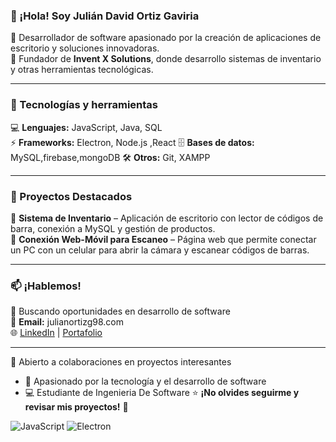 ### 👋 ¡Hola! Soy Julián David Ortiz Gaviria  
🔹 Desarrollador de software apasionado por la creación de aplicaciones de escritorio y soluciones innovadoras.  
🔹 Fundador de **Invent X Solutions**, donde desarrollo sistemas de inventario y otras herramientas tecnológicas.  

---

### 🚀 Tecnologías y herramientas
💻 **Lenguajes:** JavaScript, Java, SQL  
⚡ **Frameworks:** Electron, Node.js ,React 
🗄️ **Bases de datos:** MySQL,firebase,mongoDB 
🛠 **Otros:** Git, XAMPP  

---

### 📌 Proyectos Destacados  
🔹 **Sistema de Inventario** – Aplicación de escritorio con lector de códigos de barra, conexión a MySQL y gestión de productos.  
🔹 **Conexión Web-Móvil para Escaneo** – Página web que permite conectar un PC con un celular para abrir la cámara y escanear códigos de barras.  

---

### 📫 ¡Hablemos!
💼 Buscando oportunidades en desarrollo de software  
📧 **Email:** julianortizg98.com  
🌐 [LinkedIn](https://www.linkedin.com/in/juliandavidortizgaviria1998/) | [Portafolio](https://tuportafolio.com)  

---
🤝 Abierto a colaboraciones en proyectos interesantes  
- 📖 Apasionado por la tecnología y el desarrollo de software
- 💻 Estudiante de Ingenieria De Software 
⭐ **¡No olvides seguirme y revisar mis proyectos!** 🚀  

![JavaScript](https://img.shields.io/badge/JavaScript-F7DF1E?style=flat&logo=javascript&logoColor=black)
![Electron](https://img.shields.io/badge/Electron-47848F?style=flat&logo=electron&logoColor=white)

